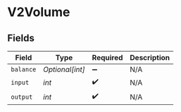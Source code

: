 # V2Volume


## Fields

| Field              | Type               | Required           | Description        |
| ------------------ | ------------------ | ------------------ | ------------------ |
| `balance`          | *Optional[int]*    | :heavy_minus_sign: | N/A                |
| `input`            | *int*              | :heavy_check_mark: | N/A                |
| `output`           | *int*              | :heavy_check_mark: | N/A                |
